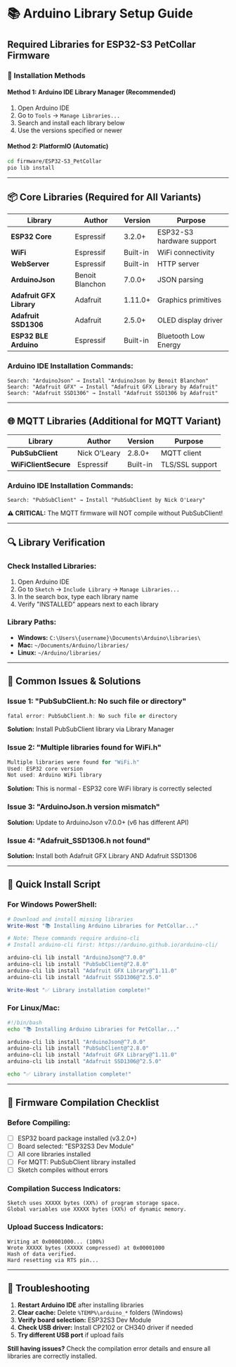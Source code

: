 # 📚 Arduino Library Setup Guide

## Required Libraries for ESP32-S3 PetCollar Firmware

### **🔧 Installation Methods**

#### **Method 1: Arduino IDE Library Manager (Recommended)**
1. Open Arduino IDE
2. Go to `Tools` → `Manage Libraries...`
3. Search and install each library below
4. Use the versions specified or newer

#### **Method 2: PlatformIO (Automatic)**
```bash
cd firmware/ESP32-S3_PetCollar
pio lib install
```

---

## **📦 Core Libraries (Required for All Variants)**

| Library | Author | Version | Purpose |
|---------|--------|---------|---------|
| **ESP32 Core** | Espressif | 3.2.0+ | ESP32-S3 hardware support |
| **WiFi** | Espressif | Built-in | WiFi connectivity |
| **WebServer** | Espressif | Built-in | HTTP server |
| **ArduinoJson** | Benoit Blanchon | 7.0.0+ | JSON parsing |
| **Adafruit GFX Library** | Adafruit | 1.11.0+ | Graphics primitives |
| **Adafruit SSD1306** | Adafruit | 2.5.0+ | OLED display driver |
| **ESP32 BLE Arduino** | Espressif | Built-in | Bluetooth Low Energy |

### **Arduino IDE Installation Commands:**
```
Search: "ArduinoJson" → Install "ArduinoJson by Benoit Blanchon"
Search: "Adafruit GFX" → Install "Adafruit GFX Library by Adafruit"  
Search: "Adafruit SSD1306" → Install "Adafruit SSD1306 by Adafruit"
```

---

## **🌐 MQTT Libraries (Additional for MQTT Variant)**

| Library | Author | Version | Purpose |
|---------|--------|---------|---------|
| **PubSubClient** | Nick O'Leary | 2.8.0+ | MQTT client |
| **WiFiClientSecure** | Espressif | Built-in | TLS/SSL support |

### **Arduino IDE Installation Commands:**
```
Search: "PubSubClient" → Install "PubSubClient by Nick O'Leary"
```

**⚠️ CRITICAL:** The MQTT firmware will NOT compile without PubSubClient!

---

## **🔍 Library Verification**

### **Check Installed Libraries:**
1. Open Arduino IDE
2. Go to `Sketch` → `Include Library` → `Manage Libraries...`
3. In the search box, type each library name
4. Verify "INSTALLED" appears next to each library

### **Library Paths:**
- **Windows:** `C:\Users\{username}\Documents\Arduino\libraries\`
- **Mac:** `~/Documents/Arduino/libraries/`
- **Linux:** `~/Arduino/libraries/`

---

## **🚨 Common Issues & Solutions**

### **Issue 1: "PubSubClient.h: No such file or directory"**
```cpp
fatal error: PubSubClient.h: No such file or directory
```
**Solution:** Install PubSubClient library via Library Manager

### **Issue 2: "Multiple libraries found for WiFi.h"**
```cpp
Multiple libraries were found for "WiFi.h"
Used: ESP32 core version
Not used: Arduino WiFi library
```
**Solution:** This is normal - ESP32 core WiFi library is correctly selected

### **Issue 3: "ArduinoJson.h version mismatch"**
**Solution:** Update to ArduinoJson v7.0.0+ (v6 has different API)

### **Issue 4: "Adafruit_SSD1306.h not found"**
**Solution:** Install both Adafruit GFX Library AND Adafruit SSD1306

---

## **📝 Quick Install Script**

### **For Windows PowerShell:**
```powershell
# Download and install missing libraries
Write-Host "📚 Installing Arduino Libraries for PetCollar..."

# Note: These commands require arduino-cli
# Install arduino-cli first: https://arduino.github.io/arduino-cli/

arduino-cli lib install "ArduinoJson@^7.0.0"
arduino-cli lib install "PubSubClient@^2.8.0"  
arduino-cli lib install "Adafruit GFX Library@^1.11.0"
arduino-cli lib install "Adafruit SSD1306@^2.5.0"

Write-Host "✅ Library installation complete!"
```

### **For Linux/Mac:**
```bash
#!/bin/bash
echo "📚 Installing Arduino Libraries for PetCollar..."

arduino-cli lib install "ArduinoJson@^7.0.0"
arduino-cli lib install "PubSubClient@^2.8.0"  
arduino-cli lib install "Adafruit GFX Library@^1.11.0"
arduino-cli lib install "Adafruit SSD1306@^2.5.0"

echo "✅ Library installation complete!"
```

---

## **🎯 Firmware Compilation Checklist**

### **Before Compiling:**
- [ ] ESP32 board package installed (v3.2.0+)
- [ ] Board selected: "ESP32S3 Dev Module" 
- [ ] All core libraries installed
- [ ] For MQTT: PubSubClient library installed
- [ ] Sketch compiles without errors

### **Compilation Success Indicators:**
```
Sketch uses XXXXX bytes (XX%) of program storage space.
Global variables use XXXXX bytes (XX%) of dynamic memory.
```

### **Upload Success Indicators:**
```
Writing at 0x00001000... (100%)
Wrote XXXXX bytes (XXXXX compressed) at 0x00001000
Hash of data verified.
Hard resetting via RTS pin...
```

---

## **🔧 Troubleshooting**

1. **Restart Arduino IDE** after installing libraries
2. **Clear cache:** Delete `%TEMP%\arduino_*` folders (Windows)
3. **Verify board selection:** ESP32S3 Dev Module
4. **Check USB driver:** Install CP2102 or CH340 driver if needed
5. **Try different USB port** if upload fails

**Still having issues?** Check the compilation error details and ensure all libraries are correctly installed. 